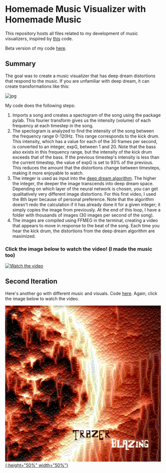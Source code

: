 # Homemade Music Visualizer with Homemade Music

This repository hosts all files related to my development of music visualizers, inspired by [this](https://github.com/Hvass-Labs/TensorFlow-Tutorials/blob/master/14_DeepDream.ipynb) code.

Beta version of my code [here](https://github.com/Aejohnso/Independent_Projects/blob/master/Music_Visualizer/DeepDreamViz.ipynb).

## Summary

The goal was to create a music visualizer that has deep dream distortions that respond to the music. If you are unfamiliar with deep dream, it can create transformations like this:

![jpg](DeepDreamCompare.jpg)

My code does the following steps:
1) Imports a song and creates a spectogram of the song using the package pylab. This fourier transform gives us the intensity (volume) of each frequency at each timestep in the song.
2) The spectogram is analyzed to find the intensity of the song between the frequency range 0-120Hz. This range corresponds to the kick drum. This intensity, which has a value for each of the 30 frames per second, is converted to an integer, expG, between 1 and 20. Note that the bass also exists in this frequency range, but the intensity of the kick drum exceeds that of the bass. If the previous timestep's intensity is less than the current timestep, the value of expG is set to 93% of the previous. This reduces the amount that the distortions change between timesteps, making it more enjoyable to watch.
3) The integer is used as input into the [deep dream algorithm](https://github.com/Hvass-Labs/TensorFlow-Tutorials/blob/master/14_DeepDream.ipynb). The higher the integer, the deeper the image transcends into deep dream space. Depending on which layer of the neural network is chosen, you can get qualitatively very different image distortions. For this first video, I used the 8th layer because of personal preference. Note that the algorithm doesn't redo the calculation if it has already done it for a given integer; it simply copies the image from previously. At the end of this loop, I have a folder with thousands of images (30 images per second of the song). 
4) The images are compiled using FFMEG in the terminal, creating a video that appears to move in response to the beat of the song. Each time you hear the kick drum, the distortions from the deep dream algorithm are maximized.

### Click the image below to watch the video! (I made the music too) 

[![Watch the video](https://github.com/Aejohnso/Independent_Projects/blob/master/Music_Visualizer/DeepDream.png)](https://youtu.be/madgMBmzsOs)

## Second Iteration
Here's another go with different music and visuals. Code [here](https://github.com/Aejohnso/Independent_Projects/blob/master/Music_Visualizer/DeepDreamViz_v2.ipynb). Again, click the image below to watch the video.

[![Watch the video](https://github.com/Aejohnso/Independent_Projects/blob/master/Music_Visualizer/DeepDreamBlazing.png){:height="50%" width="50%"}](https://www.facebook.com/trazermusic/videos/452995825472775/)



